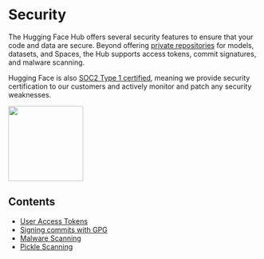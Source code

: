 # Security

The Hugging Face Hub offers several security features to ensure that your code and data are secure. Beyond offering [private repositories](./repositories-settings#private-repositories) for models, datasets, and Spaces, the Hub supports access tokens, commit signatures, and malware scanning.

Hugging Face is also [SOC2 Type 1 certified](https://us.aicpa.org/interestareas/frc/assuranceadvisoryservices/aicpasoc1report.html), meaning we provide security certification to our customers and actively monitor and patch any security weaknesses.

<img width="150" src="https://huggingface.co/datasets/huggingface/documentation-images/resolve/main/hub/security-soc-1.jpg">

## Contents

- [User Access Tokens](./security-tokens)
- [Signing commits with GPG](./security-gpg)
- [Malware Scanning](./security-malware)
- [Pickle Scanning](./security-pickle)

